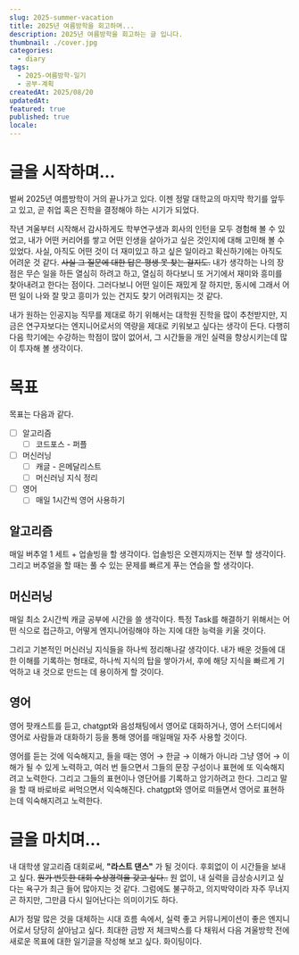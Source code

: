 ```yaml
---
slug: 2025-summer-vacation
title: 2025년 여름방학을 회고하며...
description: 2025년 여름방학을 회고하는 글 입니다.
thumbnail: ./cover.jpg
categories:
  - diary
tags:
  - 2025-여름방학-일기
  - 공부-계획
createdAt: 2025/08/20
updatedAt:
featured: true
published: true
locale:
---
```

# 글을 시작하며...
벌써 2025년 여름방학이 거의 끝나가고 있다.
이젠 정말 대학교의 마지막 학기를 앞두고 있고, 곧 취업 혹은 진학을 결정해야 하는 시기가 되었다.

작년 겨울부터 시작해서 감사하게도 학부연구생과 회사의 인턴을 모두 경험해 볼 수 있었고, 내가 어떤 커리어를 쌓고 어떤 인생을 살아가고 싶은 것인지에 대해 고민해 볼 수 있었다.
사실, 아직도 어떤 것이 더 재미있고 하고 싶은 일이라고 확신하기에는 아직도 어려운 것 같다. ~~사실 그 질문에 대한 답은 평생 못 찾는 걸지도.~~ 
내가 생각하는 나의 장점은 무슨 일을 하든 열심히 하려고 하고, 열심히 하다보니 또 거기에서 재미와 흥미를 찾아내려고 한다는 점이다. 그러다보니 어떤 일이든 재밌게 잘 하지만, 동시에 그래서 어떤 일이 나와 잘 맞고 흥미가 있는 건지도 찾기 어려워지는 것 같다.

내가 원하는 인공지능 직무를 제대로 하기 위해서는 대학원 진학을 많이 추천받지만, 지금은 연구자보다는 엔지니어로서의 역량을 제대로 키워보고 싶다는 생각이 든다. 다행히 다음 학기에는 수강하는 학점이 많이 없어서, 그 시간들을 개인 실력을 향상시키는데 많이 투자해 볼 생각이다.


# 목표

목표는 다음과 같다.

- [ ] 알고리즘
	- [ ] 코드포스 - 퍼플
- [ ] 머신러닝
	- [ ] 캐글 - 은메달리스트
	- [ ] 머신러닝 지식 정리
- [ ] 영어
	- [ ] 매일 1시간씩 영어 사용하기

## 알고리즘
매일 버추얼 1 세트 + 업솔빙을 할 생각이다.
업솔빙은 오렌지까지는 전부 할 생각이다.
그리고 버추얼을 할 때는 풀 수 있는 문제를 빠르게 푸는 연습을 할 생각이다.

## 머신러닝
매일 최소 2시간씩 캐글 공부에 시간을 쓸 생각이다.
특정 Task를 해결하기 위해서는 어떤 식으로 접근하고, 어떻게 엔지니어링해야 하는 지에 대한 능력을 키울 것이다.

그리고 기본적인 머신러닝 지식들을 하나씩 정리해나갈 생각이다.
내가 배운 것들에 대한 이해를 기록하는 형태로, 하나씩 지식의 탑을 쌓아가서, 후에 해당 지식을 빠르게 기억하고 내 것으로 만드는 데 용이하게 할 것이다.

## 영어
영어 팟캐스트를 듣고, chatgpt와 음성채팅에서 영어로 대화하거나, 영어 스터디에서 영어로 사람들과 대화하기 등을 통해 영어를 매일매일 자주 사용할 것이다.

영어를 듣는 것에 익숙해지고, 들을 때는 영어 → 한글 → 이해가 아니라 그냥 영어 → 이해가 될 수 있게 노력하고, 여러 번 들으면서 그들의 문장 구성이나 표현에 또 익숙해지려고 노력한다.
그리고 그들의 표현이나 영단어를 기록하고 암기하려고 한다. 그리고 말을 할 때 바로바로 써먹으면서 익숙해진다. chatgpt와 영어로 떠들면서 영어로 표현하는데 익숙해지려고 노력한다.


# 글을 마치며...
내 대학생 알고리즘 대회로써, **"라스트 댄스"** 가 될 것이다. 후회없이 이 시간들을 보내고 싶다.  ~~뭔가 번듯한 대회 수상경력을 갖고 싶다..~~
원 없이, 내 실력을 급상승시키고 싶다는 욕구가 최근 들어 많아지는 것 같다. 그럼에도 불구하고, 의지박약이라 자주 무너지곤 하지만, 그만큼 다시 일어난다는 의미이기도 하다.

AI가 정말 많은 것을 대체하는 시대 흐름 속에서, 실력 좋고 커뮤니케이션이 좋은 엔지니어로서 당당히 살아남고 싶다. 
최대한 금방 저 체크박스를 다 채워서 다음 겨울방학 전에 새로운 목표에 대한 일기글을 작성해 보고 싶다.
화이팅이다.